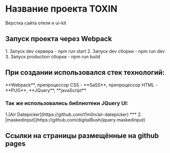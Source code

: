 <h1> Название проекта TOXIN</h1>
  Верстка сайта отеля и ui-kit 
<h2>Запуск проекта через Webpack</h2>
 1. Запуск dev сервера - npm run start
 2. Запуск dev сборки - npm run dev
 3. Запуск production сборки - npm run build
 <h2>При создании использовался стек технологий:</h2>
   **Webpack**, препроцессор CSS - **SaSS**, препроцессор HTML - **PUG**, **JQuery**, **javaScript**
 <h3>Так же использовались библиотеки JQuery UI:</h3>
 1.[Air Datepicker](https://github.com/t1m0n/air-datepicker)
 ***
 2.[maskedinput](https://github.com/digitalBush/jquery.maskedinput)
<h2>Ссылки на страницы размещённые на github pages</h2>
